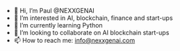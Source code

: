- 👋 Hi, I’m Paul @NEXXGENAI
- 👀 I’m interested in AI, blockchain, finance and start-ups
- 🌱 I’m currently learning Python
- 💞️ I’m looking to collaborate on AI blockchain start-ups
- 📫 How to reach me: info@nexxgenai.com

<!---
NEXXGENAI/NEXXGENAI is a ✨ special ✨ repository because its `README.md` (this file) appears on your GitHub profile.
You can click the Preview link to take a look at your changes.
--->
